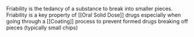 Friability is the tedancy of a substance to break into smaller pieces. Friability is a key property of [[Oral Solid Dose]] drugs especially when going through a [[Coating]] process to prevent formed drugs breaking off pieces (typically small chips)